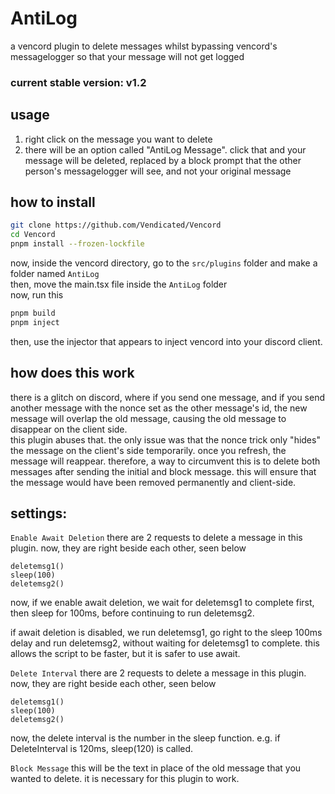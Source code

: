 # AntiLog
a vencord plugin to delete messages whilst bypassing vencord's messagelogger so that your message will not get logged

### current stable version: v1.2

## usage
1. right click on the message you want to delete
2. there will be an option called "AntiLog Message". click that and your message will be deleted, replaced by a block prompt that the other person's messagelogger will see, and not your original message

## how to install
```sh
git clone https://github.com/Vendicated/Vencord
cd Vencord
pnpm install --frozen-lockfile
```
now, inside the vencord directory, go to the `src/plugins` folder and make a folder named `AntiLog` \
then, move the main.tsx file inside the `AntiLog` folder \
now, run this
```sh
pnpm build
pnpm inject
```
then, use the injector that appears to inject vencord into your discord client.

## how does this work
there is a glitch on discord, where if you send one message, and if you send another message with the nonce set as the other message's id, the new message will overlap the old message, causing the old message to disappear on the client side. \
this plugin abuses that. the only issue was that the nonce trick only "hides" the message on the client's side temporarily. once you refresh, the message will reappear. therefore, a way to circumvent this is to delete both messages after sending the initial and block message. this will ensure that the message would have been removed permanently and client-side.

## settings:
`Enable Await Deletion`
there are 2 requests to delete a message in this plugin.
now, they are right beside each other, seen below

```tsx
deletemsg1()
sleep(100)
deletemsg2()
```
now, if we enable await deletion, we wait for deletemsg1 to complete first, then sleep for 100ms, before continuing to run deletemsg2.

if await deletion is disabled, we run deletemsg1, go right to the sleep 100ms delay and run deletemsg2, without waiting for deletemsg1 to complete.
this allows the script to be faster, but it is safer to use await.

`Delete Interval`
there are 2 requests to delete a message in this plugin.
now, they are right beside each other, seen below

```tsx
deletemsg1()
sleep(100)
deletemsg2()
```
now, the delete interval is the number in the sleep function.
e.g. if DeleteInterval is 120ms, sleep(120) is called.

`Block Message`
this will be the text in place of the old message that you wanted to delete. it is necessary for this plugin to work.

